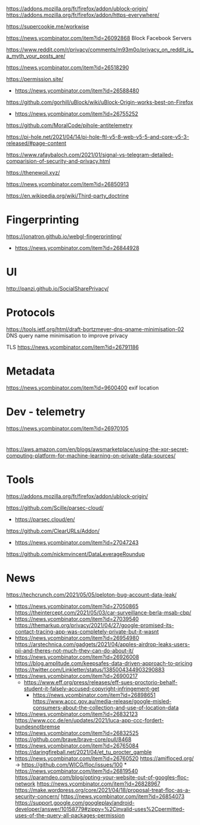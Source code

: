 https://addons.mozilla.org/fr/firefox/addon/ublock-origin/
https://addons.mozilla.org/fr/firefox/addon/https-everywhere/

https://supercookie.me/workwise

https://news.ycombinator.com/item?id=26092868 Block Facebook Servers 

https://www.reddit.com/r/privacy/comments/m93m0o/privacy_on_reddit_is_a_myth_your_posts_are/

https://news.ycombinator.com/item?id=26518290

https://permission.site/
* https://news.ycombinator.com/item?id=26588480

https://github.com/gorhill/uBlock/wiki/uBlock-Origin-works-best-on-Firefox
* https://news.ycombinator.com/item?id=26755252

https://github.com/MoralCode/pihole-antitelemetry

https://pi-hole.net/2021/04/14/pi-hole-ftl-v5-8-web-v5-5-and-core-v5-3-released/#page-content

https://www.rafaybaloch.com/2021/01/signal-vs-telegram-detailed-comparision-of-security-and-privacy.html

https://thenewoil.xyz/

https://news.ycombinator.com/item?id=26850913

https://en.wikipedia.org/wiki/Third-party_doctrine

# Fingerprinting
https://jonatron.github.io/webgl-fingerprinting/
* https://news.ycombinator.com/item?id=26844928

# UI
http://panzi.github.io/SocialSharePrivacy/

# Protocols

https://tools.ietf.org/html/draft-bortzmeyer-dns-qname-minimisation-02 DNS query name minimisation to improve privacy

TLS
https://news.ycombinator.com/item?id=26791186

# Metadata
https://news.ycombinator.com/item?id=9600400 exif location

# Dev - telemetry
https://news.ycombinator.com/item?id=26970105

#
https://aws.amazon.com/en/blogs/awsmarketplace/using-the-xor-secret-computing-platform-for-machine-learning-on-private-data-sources/

# Tools
https://addons.mozilla.org/fr/firefox/addon/ublock-origin/

https://github.com/Scille/parsec-cloud/
* https://parsec.cloud/en/

https://github.com/ClearURLs/Addon/
* https://news.ycombinator.com/item?id=27047243

https://github.com/nickmvincent/DataLeverageRoundup

# News
https://techcrunch.com/2021/05/05/peloton-bug-account-data-leak/
* https://news.ycombinator.com/item?id=27050865
https://theintercept.com/2021/05/03/car-surveillance-berla-msab-cbp/
* https://news.ycombinator.com/item?id=27039540
https://themarkup.org/privacy/2021/04/27/google-promised-its-contact-tracing-app-was-completely-private-but-it-wasnt
* https://news.ycombinator.com/item?id=26954980
https://arstechnica.com/gadgets/2021/04/apples-airdrop-leaks-users-pii-and-theres-not-much-they-can-do-about-it/
* https://news.ycombinator.com/item?id=26926008
https://blog.amplitude.com/keepsafes-data-driven-approach-to-pricing
https://twitter.com/Linkletter/status/1385004344903290883
* https://news.ycombinator.com/item?id=26900217
  * https://www.eff.org/press/releases/eff-sues-proctorio-behalf-student-it-falsely-accused-copyright-infringement-get
    * https://news.ycombinator.com/item?id=26898651
https://www.accc.gov.au/media-release/google-misled-consumers-about-the-collection-and-use-of-location-data
* https://news.ycombinator.com/item?id=26832123
https://www.ccc.de/en/updates/2021/luca-app-ccc-fordert-bundesnotbremse
* https://news.ycombinator.com/item?id=26832525
https://github.com/brave/brave-core/pull/8468
* https://news.ycombinator.com/item?id=26765084
https://daringfireball.net/2021/04/et_tu_procter_gamble
* https://news.ycombinator.com/item?id=26760520
https://amifloced.org/ -> https://github.com/WICG/floc/issues/100 * https://news.ycombinator.com/item?id=26819540
  https://paramdeo.com/blog/opting-your-website-out-of-googles-floc-network https://news.ycombinator.com/item?id=26828967
  https://make.wordpress.org/core/2021/04/18/proposal-treat-floc-as-a-security-concern/ https://news.ycombinator.com/item?id=26854073
https://support.google.com/googleplay/android-developer/answer/10158779#zippy=%2Cinvalid-uses%2Cpermitted-uses-of-the-query-all-packages-permission
